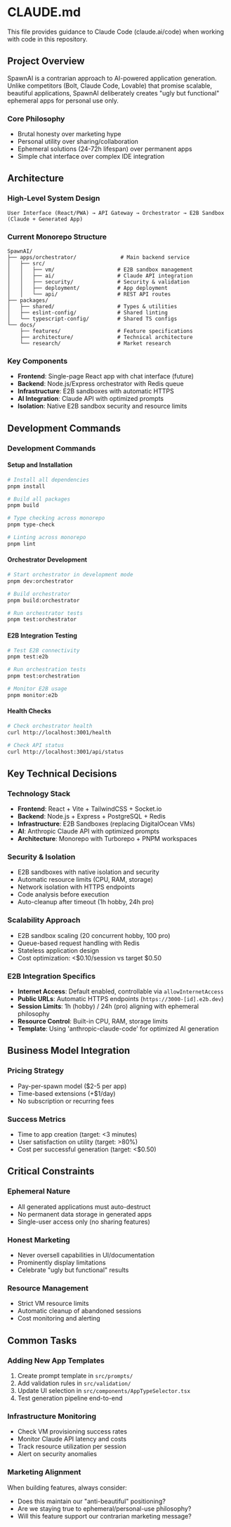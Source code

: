 # CLAUDE.md

This file provides guidance to Claude Code (claude.ai/code) when working with code in this repository.

## Project Overview

SpawnAI is a contrarian approach to AI-powered application generation. Unlike competitors (Bolt, Claude Code, Lovable) that promise scalable, beautiful applications, SpawnAI deliberately creates "ugly but functional" ephemeral apps for personal use only.

### Core Philosophy
- Brutal honesty over marketing hype
- Personal utility over sharing/collaboration  
- Ephemeral solutions (24-72h lifespan) over permanent apps
- Simple chat interface over complex IDE integration

## Architecture

### High-Level System Design
```
User Interface (React/PWA) → API Gateway → Orchestrator → E2B Sandbox (Claude + Generated App)
```

### Current Monorepo Structure
```
SpawnAI/
├── apps/orchestrator/              # Main backend service
│   ├── src/
│   │   ├── vm/                    # E2B sandbox management
│   │   ├── ai/                    # Claude API integration
│   │   ├── security/              # Security & validation
│   │   ├── deployment/            # App deployment
│   │   └── api/                   # REST API routes
├── packages/
│   ├── shared/                    # Types & utilities
│   ├── eslint-config/             # Shared linting
│   └── typescript-config/         # Shared TS configs
└── docs/
    ├── features/                  # Feature specifications
    ├── architecture/              # Technical architecture
    └── research/                  # Market research
```

### Key Components
- **Frontend**: Single-page React app with chat interface (future)
- **Backend**: Node.js/Express orchestrator with Redis queue
- **Infrastructure**: E2B sandboxes with automatic HTTPS
- **AI Integration**: Claude API with optimized prompts
- **Isolation**: Native E2B sandbox security and resource limits

## Development Commands

### Development Commands

#### Setup and Installation
```bash
# Install all dependencies
pnpm install

# Build all packages
pnpm build

# Type checking across monorepo
pnpm type-check

# Linting across monorepo
pnpm lint
```

#### Orchestrator Development
```bash
# Start orchestrator in development mode
pnpm dev:orchestrator

# Build orchestrator
pnpm build:orchestrator

# Run orchestrator tests
pnpm test:orchestrator
```

#### E2B Integration Testing
```bash
# Test E2B connectivity
pnpm test:e2b

# Run orchestration tests
pnpm test:orchestration

# Monitor E2B usage
pnpm monitor:e2b
```

#### Health Checks
```bash
# Check orchestrator health
curl http://localhost:3001/health

# Check API status
curl http://localhost:3001/api/status
```

## Key Technical Decisions

### Technology Stack
- **Frontend**: React + Vite + TailwindCSS + Socket.io
- **Backend**: Node.js + Express + PostgreSQL + Redis
- **Infrastructure**: E2B Sandboxes (replacing DigitalOcean VMs)
- **AI**: Anthropic Claude API with optimized prompts
- **Architecture**: Monorepo with Turborepo + PNPM workspaces

### Security & Isolation
- E2B sandboxes with native isolation and security
- Automatic resource limits (CPU, RAM, storage)
- Network isolation with HTTPS endpoints
- Code analysis before execution
- Auto-cleanup after timeout (1h hobby, 24h pro)

### Scalability Approach
- E2B sandbox scaling (20 concurrent hobby, 100 pro)
- Queue-based request handling with Redis
- Stateless application design
- Cost optimization: <$0.10/session vs target $0.50

### E2B Integration Specifics
- **Internet Access**: Default enabled, controllable via `allowInternetAccess`
- **Public URLs**: Automatic HTTPS endpoints (`https://3000-[id].e2b.dev`)
- **Session Limits**: 1h (hobby) / 24h (pro) aligning with ephemeral philosophy
- **Resource Control**: Built-in CPU, RAM, storage limits
- **Template**: Using 'anthropic-claude-code' for optimized AI generation

## Business Model Integration

### Pricing Strategy
- Pay-per-spawn model ($2-5 per app)
- Time-based extensions (+$1/day)
- No subscription or recurring fees

### Success Metrics
- Time to app creation (target: <3 minutes)
- User satisfaction on utility (target: >80%)
- Cost per successful generation (target: <$0.50)

## Critical Constraints

### Ephemeral Nature
- All generated applications must auto-destruct
- No permanent data storage in generated apps
- Single-user access only (no sharing features)

### Honest Marketing
- Never oversell capabilities in UI/documentation
- Prominently display limitations
- Celebrate "ugly but functional" results

### Resource Management
- Strict VM resource limits
- Automatic cleanup of abandoned sessions  
- Cost monitoring and alerting

## Common Tasks

### Adding New App Templates
1. Create prompt template in `src/prompts/`
2. Add validation rules in `src/validation/`
3. Update UI selection in `src/components/AppTypeSelector.tsx`
4. Test generation pipeline end-to-end

### Infrastructure Monitoring
- Check VM provisioning success rates
- Monitor Claude API latency and costs
- Track resource utilization per session
- Alert on security anomalies

### Marketing Alignment
When building features, always consider:
- Does this maintain our "anti-beautiful" positioning?
- Are we staying true to ephemeral/personal-use philosophy?
- Will this feature support our contrarian marketing message?